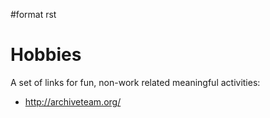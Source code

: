 \#format rst

Hobbies
=======

A set of links for fun, non-work related meaningful activities:

-   <http://archiveteam.org/>


